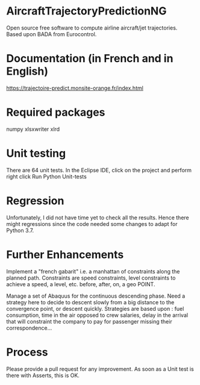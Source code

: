 # AircraftTrajectoryPredictionNG

Open source free software to compute airline aircraft/jet trajectories.  
Based upon BADA from Eurocontrol.

# Documentation (in French and in English)
https://trajectoire-predict.monsite-orange.fr/index.html 

# Required packages

numpy
xlsxwriter
xlrd

# Unit testing

There are 64 unit tests. In the Eclipse IDE, click on the project and perform right click Run Python Unit-tests

# Regression

Unfortunately, I did not have time yet to check all the results.
Hence there might regressions since the code needed some changes to adapt for Python 3.7.

# Further Enhancements

Implement a "french gabarit" i.e. a manhattan of constraints along the planned path. Constraints are speed constraints, level constraints to achieve a speed, a level, etc. before, after, on, a geo POINT.

Manage a set of Abaquus for the continuous descending phase.
Need a strategy here to decide to descent slowly from a big distance to the convergence point, or descent quickly.
Strategies are based upon : fuel consumption, time in the air opposed to crew salaries, delay in the arrival that will constraint the company to pay for passenger missing their correspondence...

# Process

Please provide a pull request for any improvement. As soon as a Unit test is there with Asserts, this is OK.
